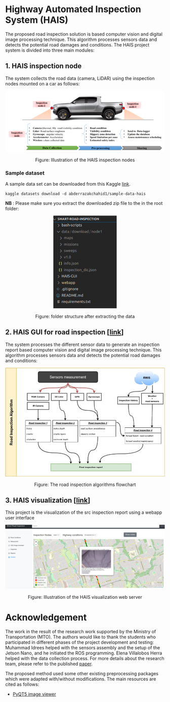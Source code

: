 # Highway Automated Inspection System (HAIS)

The proposed road inspection solution is based computer vision and digital image processing technique. This algorithm processes sensors data and detects the potential road damages and conditions.
The HAIS project system is divided into three main modules:

## 1. HAIS inspection node

The system collects the road data (camera, LiDAR) using the inspection nodes mounted on a car as follows:

<p align="center">
<img  src="webapp/files/hais-system.png" alt="alt text" width="512" >
 </p>
<p align="center">
Figure: Illustration of the HAIS inspection nodes
</p>

### Sample dataset

A sample data set can be downloaded from this Kaggle [link](https://www.kaggle.com/datasets/abderrazakchahid1/sample-data-hais).

```
kaggle datasets download -d abderrazakchahid1/sample-data-hais
```

**NB** : Please make sure you extract the downloaded zip file to the in the root folder:

<p align="center">
<img  src="webapp/files/data-sample.png" alt="alt text" width="200" >
 </p>
<p align="center">
Figure: folder structure after extracting the data
</p>

## 2. HAIS GUI for road inspection [[link](src/README.md)]

The system processes the different sensor data to generate an inspection report based computer vision and digital image processing technique. This algorithm processes sensors data and detects the potential road damages and conditions:

<p align="center">
<img  src="webapp/files/HAIS-Algorithm-Flowchart.jpg" alt="alt text" width="512" >
</p>
<p align="center">
Figure: The road inspection algorithms flowchart
</p>

## 3. HAIS visualization [[link](webapp/README.md)]

This project is the visualization of the src inspection report using a webapp user interface

<p align="center">
<img  src="webapp/files/hais-webapp.png" alt="alt text" width="512" >
 </p>
<p align="center">
Figure: Illustration of the HAIS visualization web server
</p>

# Acknowledgement

The work in the result of the research work supported by the Ministry of Transportation (MTO). The authors would like to thank the students who participated in different phases of the project development and testing: Muhammad Idrees helped with the sensors assembly and the setup of the Jetson Nano, and he initiated the ROS programming. Elena Villalobos Herra helped with the data collection process.
For more details about the research team, please refer to the published [paper](https://www.mdpi.com/2227-7080/11/2/51).

The proposed method used some other existing preprocessing packages which were adapted with/without modifications. The main resources are cited as follows:

- [PyQT5 image viewer](https://gist.github.com/acbetter/32c575803ec361c3e82064e60db4e3e0)
